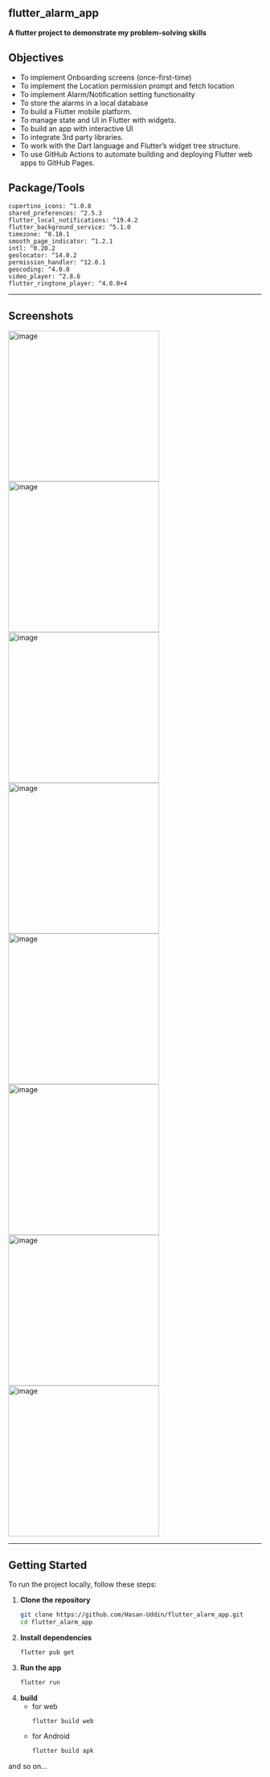 ## flutter_alarm_app
**A flutter project to demonstrate my problem-solving skills**

## Objectives
- To implement Onboarding screens (once-first-time)
- To implement the Location permission prompt and fetch location
- To implement Alarm/Notification setting functionality
- To store the alarms in a local database 
- To build a Flutter mobile platform.
- To manage state and UI in Flutter with widgets.
- To build an app with interactive UI
- To integrate 3rd party libraries.
- To work with the Dart language and Flutter’s widget tree structure.
- To use GitHub Actions to automate building and deploying Flutter web apps to GitHub Pages.


## Package/Tools

    cupertino_icons: ^1.0.8
    shared_preferences: ^2.5.3
    flutter_local_notifications: ^19.4.2
    flutter_background_service: ^5.1.0
    timezone: ^0.10.1
    smooth_page_indicator: ^1.2.1
    intl: ^0.20.2
    geolocator: ^14.0.2
    permission_handler: ^12.0.1
    geocoding: ^4.0.0
    video_player: ^2.8.6
    flutter_ringtone_player: ^4.0.0+4


---

## Screenshots


<img width="300" alt="image" src="https://github.com/user-attachments/assets/9583dbcb-3b9b-4bed-930f-4296b1fcc636" />
<img width="300" alt="image" src="https://github.com/user-attachments/assets/272e9bae-20f8-4907-8671-b99dfd772bbc" />
<img width="300" alt="image" src="https://github.com/user-attachments/assets/1fbaea54-6d79-42dd-8a98-e872a85ebef0" />
<img width="300" alt="image" src="https://github.com/user-attachments/assets/cff45870-7985-4fd3-91e4-c1e9fb840e37" />
<img width="300" alt="image" src="https://github.com/user-attachments/assets/5cf6138b-f3e2-49aa-a029-46d0f576eba7" />
<img width="300" alt="image" src="https://github.com/user-attachments/assets/8c7349c9-157e-47f3-ba24-533f95d6010a" />
<img width="300" alt="image" src="https://github.com/user-attachments/assets/5d8e9628-4ee8-44e4-855b-38b6cdc391b8" />
<img width="300" alt="image" src="https://github.com/user-attachments/assets/2cabde36-a45f-453e-b6c1-e71c8e37d163" />




---

## Getting Started

To run the project locally, follow these steps:

1. **Clone the repository**
    ```bash
    git clone https://github.com/Hasan-Uddin/flutter_alarm_app.git
    cd flutter_alarm_app
3. **Install dependencies**
    ```bash
    flutter pub get
4. **Run the app**
    ```bash
    flutter run
5. **build**
    - for web
        ```bash
        flutter build web
    - for Android
        ```bash
        flutter build apk

and so on...
